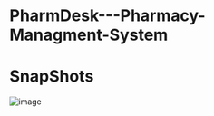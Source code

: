 # PharmDesk---Pharmacy-Managment-System
# SnapShots
![image](https://user-images.githubusercontent.com/44989568/162046613-610eb243-4f37-42ab-b20e-e2ef0e400f32.png)
